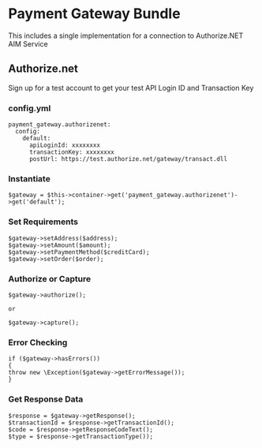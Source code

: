 # Payment Gateway Bundle

This includes a single implementation for a connection to Authorize.NET AIM Service

## Authorize.net

Sign up for a test account to get your test API Login ID and Transaction Key

### config.yml

    payment_gateway.authorizenet:
      config:
        default:
          apiLoginId: xxxxxxxx
          transactionKey: xxxxxxxx
          postUrl: https://test.authorize.net/gateway/transact.dll

### Instantiate

    $gateway = $this->container->get('payment_gateway.authorizenet')->get('default');

### Set Requirements

    $gateway->setAddress($address);
    $gateway->setAmount($amount);
    $gateway->setPaymentMethod($creditCard);
    $gateway->setOrder($order);

### Authorize or Capture
    
    $gateway->authorize();

    or
    
    $gateway->capture();

### Error Checking

    if ($gateway->hasErrors())
    {
	throw new \Exception($gateway->getErrorMessage());
    }

### Get Response Data

    $response = $gateway->getResponse();
    $transactionId = $response->getTransactionId();
    $code = $response->getResponseCodeText();
    $type = $response->getTransactionType());
